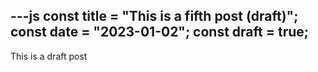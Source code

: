 ---js
const title = "This is a fifth post (draft)";
const date = "2023-01-02";
const draft = true;
---
This is a draft post
